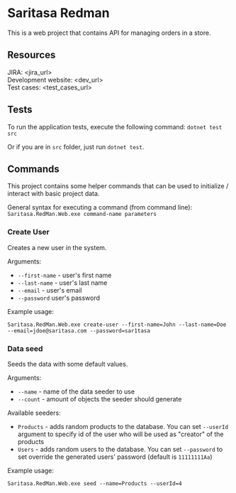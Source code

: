 # Saritasa Redman

This is a web project that contains API for managing orders in a store.

## Resources

JIRA: <jira_url>  
Development website: <dev_url>  
Test cases: <test_cases_url>

## Tests

To run the application tests, execute the following command:
`dotnet test src`

Or if you are in `src` folder, just run `dotnet test`.

## Commands

This project contains some helper commands that can be used to initialize / interact with basic project data.

General syntax for executing a command (from command line): `Saritasa.RedMan.Web.exe command-name parameters`

### Create User

Creates a new user in the system.

Arguments:
- `--first-name` - user's first name
- `--last-name` - user's last name
- `--email` - user's email
- `--password` user's password

Example usage:

`Saritasa.RedMan.Web.exe create-user --first-name=John --last-name=Doe --email=jdoe@saritasa.com --password=sar1tasa`

### Data seed

Seeds the data with some default values.

Arguments:
- `--name` - name of the data seeder to use
- `--count` - amount of objects the seeder should generate

Available seeders:
- `Products` - adds random products to the database. You can set `--userId` argument to specify id of the user who will be used as "creator" of the products
- `Users` - adds random users to the database. You can set `--password` to set override the generated users' password (default is `11111111Aa`)

Example usage:

`Saritasa.RedMan.Web.exe seed --name=Products --userId=4`
